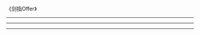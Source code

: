 《剑指Offer》




---------------------------------------------------------------------------------------------------------------------




---------------------------------------------------------------------------------------------------------------------





---------------------------------------------------------------------------------------------------------------------



